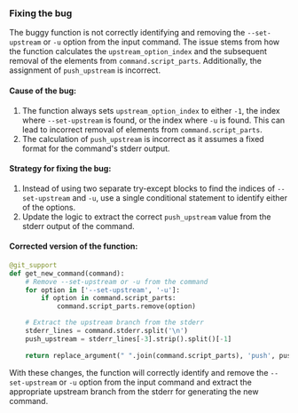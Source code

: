 ### Fixing the bug
The buggy function is not correctly identifying and removing the `--set-upstream` or `-u` option from the input command. The issue stems from how the function calculates the `upstream_option_index` and the subsequent removal of the elements from `command.script_parts`. Additionally, the assignment of `push_upstream` is incorrect.

#### Cause of the bug:
1. The function always sets `upstream_option_index` to either `-1`, the index where `--set-upstream` is found, or the index where `-u` is found. This can lead to incorrect removal of elements from `command.script_parts`.
2. The calculation of `push_upstream` is incorrect as it assumes a fixed format for the command's stderr output.

#### Strategy for fixing the bug:
1. Instead of using two separate try-except blocks to find the indices of `--set-upstream` and `-u`, use a single conditional statement to identify either of the options.
2. Update the logic to extract the correct `push_upstream` value from the stderr output of the command.

#### Corrected version of the function:
```python
@git_support
def get_new_command(command):
    # Remove --set-upstream or -u from the command
    for option in ['--set-upstream', '-u']:
        if option in command.script_parts:
            command.script_parts.remove(option)

    # Extract the upstream branch from the stderr
    stderr_lines = command.stderr.split('\n')
    push_upstream = stderr_lines[-3].strip().split()[-1]
    
    return replace_argument(" ".join(command.script_parts), 'push', push_upstream)
```

With these changes, the function will correctly identify and remove the `--set-upstream` or `-u` option from the input command and extract the appropriate upstream branch from the stderr for generating the new command.